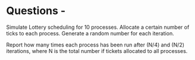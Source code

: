 # Questions -

Simulate Lottery scheduling for 10 processes. Allocate a certain number of ticks to each process. Generate a random number for each iteration.

Report how many times each process has been run after (N/4) and (N/2) iterations, where N is the total number if tickets allocated to all processes.
